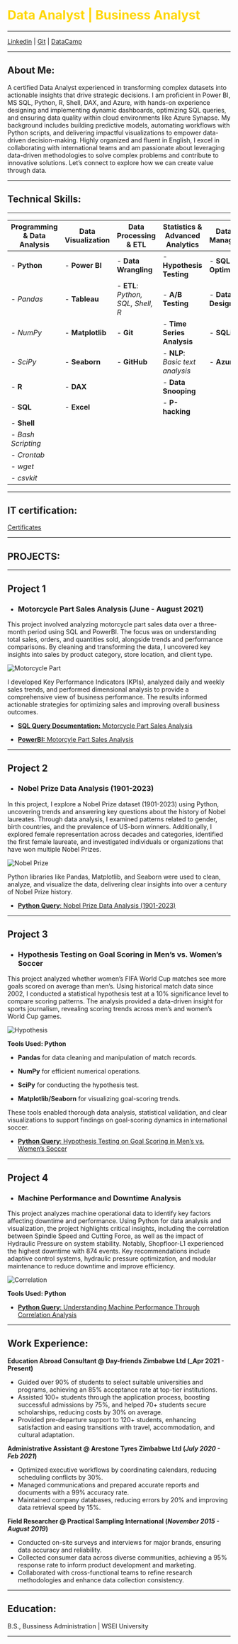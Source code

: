 # <span style="color: #FFD700;"><strong>Data Analyst | Business Analyst</strong></span>
---

[Linkedin](https://linkedin.com/in/adewole-oyediran-6204a2263) | [Git](https://github.com/Bensha93) | [DataCamp](https://www.datacamp.com/portfolio/bensha2019)

---
## About Me:
A certified Data Analyst experienced in transforming complex datasets into actionable insights that drive strategic decisions. I am proficient in Power BI, MS SQL, Python, R, Shell, DAX, and Azure, with hands-on experience designing and implementing dynamic dashboards, optimizing SQL queries, and ensuring data quality within cloud environments like Azure Synapse. My background includes building predictive models, automating workflows with Python scripts, and delivering impactful visualizations to empower data-driven decision-making. Highly organized and fluent in English, I excel in collaborating with international teams and am passionate about leveraging data-driven methodologies to solve complex problems and contribute to innovative solutions. Let’s connect to explore how we can create value through data.

---

## Technical Skills:
---

| **Programming & Data Analysis**      | **Data Visualization**               | **Data Processing & ETL**                | **Statistics & Advanced Analytics**       | **Database Management**               |
|--------------------------------------|--------------------------------------|-------------------------------------------|--------------------------------------------|---------------------------------------|
| - **Python**                         | - **Power BI**                       | - **Data Wrangling**                      | - **Hypothesis Testing**                   | - **SQL Optimization**                |
|    - *Pandas*                        |    - **Tableau**                     |    - **ETL**: *Python, SQL, Shell, R*     | - **A/B Testing**                         | - **Database Design**                 |
|    - *NumPy*                         |    - **Matplotlib**                  |    - **Git**                              | - **Time Series Analysis**                | - **SQLite**                          |
|    - *SciPy*                         |    - **Seaborn**                     |    - **GitHub**                           | - **NLP**: *Basic text analysis*          | - **Azure**                           |
| - **R**                              |    - **DAX**                         |                                           | - **Data Snooping**                       |                                       |
| - **SQL**                            | - **Excel**                          |                                           | - **P-hacking**                           |                                       |
| - **Shell**                          |                                      |                                           |                                            |                                       |
|    - *Bash Scripting*                |                                      |                                           |                                            |                                       |
|    - *Crontab*                       |                                      |                                           |                                            |                                       |
|    - *wget*                          |                                      |                                           |                                            |                                       |
|    - *csvkit*                        |                                      |                                           |                                            |                                       |


---
## IT certification:

[Certificates](https://www.linkedin.com/in/adewole-oyediran-6204a2263/details/certifications/)

---

## PROJECTS:
---

## Project 1

- ### Motorcycle Part Sales Analysis (June - August 2021)

This project involved analyzing motorcycle part sales data over a three-month period using SQL and PowerBI. The focus was on understanding total sales, orders, and quantities sold, alongside trends and performance comparisons. By cleaning and transforming the data, I uncovered key insights into sales by product category, store location, and client type.

 ![Motorcycle Part](assest/PowerBI_pro.jpg)

 
I developed Key Performance Indicators (KPIs), analyzed daily and weekly sales trends, and performed dimensional analysis to provide a comprehensive view of business performance. The results informed actionable strategies for optimizing sales and improving overall business outcomes.

- [**SQL Query Documentation:** Motorcycle Part Sales Analysis](https://github.com/Bensha93/portfolio/blob/main/SQL%20Query%20Documentation_%20Motorcycle%20_Part%20Sales%20Analysis.pdf)

- [**PowerBI:** Motorcyle Part Sales Analysis](https://github.com/Bensha93/portfolio/blob/main/Motorcycle_Part_Sales_PowerBI.pbix)



---

  

## Project 2
- ### Nobel Prize Data Analysis (1901-2023)

In this project, I explore a Nobel Prize dataset (1901-2023) using Python, uncovering trends and answering key questions about the history of Nobel laureates. Through data analysis, I examined patterns related to gender, birth countries, and the prevalence of US-born winners. Additionally, I explored female representation across decades and categories, identified the first female laureate, and investigated individuals or organizations that have won multiple Nobel Prizes.

![Nobel Prize](assest/python-line.png)

Python libraries like Pandas, Matplotlib, and Seaborn were used to clean, analyze, and visualize the data, delivering clear insights into over a century of Nobel Prize history.

- [**Python Query**: Nobel Prize Data Analysis (1901-2023)](https://colab.research.google.com/drive/1ozfvYIuKwlSgOk17p67s0dVEzfj8N2XZ?usp=sharing)


---


## Project 3
- ### Hypothesis Testing on Goal Scoring in Men’s vs. Women’s Soccer

This project analyzed whether women’s FIFA World Cup matches see more goals scored on average than men’s. Using historical match data since 2002, I conducted a statistical hypothesis test at a 10% significance level to compare scoring patterns. The analysis provided a data-driven insight for sports journalism, revealing scoring trends across men’s and women’s World Cup games.

![Hypothesis](assest/soccer-pitch.jpg)

**Tools Used: Python**

- **Pandas** for data cleaning and manipulation of match records.

- **NumPy** for efficient numerical operations.

- **SciPy** for conducting the hypothesis test.

- **Matplotlib/Seaborn** for visualizing goal-scoring trends.

These tools enabled thorough data analysis, statistical validation, and clear visualizations to support findings on goal-scoring dynamics in international soccer.

- [**Python Query**: Hypothesis Testing on Goal Scoring in Men’s vs. Women’s Soccer](https://colab.research.google.com/drive/18rZZ1Gc0bDx60Cs0WgiEfbEDW8PPB8qp?usp=sharing)

--- 


## Project 4
- ### Machine Performance and Downtime Analysis

This project analyzes machine operational data to identify key factors affecting downtime and performance. Using Python for data analysis and visualization, the project highlights critical insights, including the correlation between Spindle Speed and Cutting Force, as well as the impact of Hydraulic Pressure on system stability. Notably, Shopfloor-L1 experienced the highest downtime with 874 events. Key recommendations include adaptive control systems, hydraulic pressure optimization, and modular maintenance to reduce downtime and improve efficiency.

![Correlation](assest/CCCCC.png)

**Tools Used: Python**

- [**Python Query**: Understanding Machine Performance Through Correlation Analysis](https://www.datacamp.com/datalab/w/8d210188-48d1-4fb5-aca9-adc6c43c7830#-the-data)

--- 

## Work Experience:
**Education Abroad Consultant @ Day-friends Zimbabwe Ltd (_Apr 2021 - Present)**
- Guided over 90% of students to select suitable universities and programs, achieving an 85% acceptance rate at top-tier institutions.  
- Assisted 100+ students through the application process, boosting successful admissions by 75%, and helped 70+ students secure scholarships, reducing costs by 30% on average.  
- Provided pre-departure support to 120+ students, enhancing satisfaction and easing transitions with travel, accommodation, and cultural adaptation.

**Administrative Assistant @ Arestone Tyres Zimbabwe Ltd (_July 2020 - Feb 2021_)**
- Optimized executive workflows by coordinating calendars, reducing scheduling conflicts by 30%.  
- Managed communications and prepared accurate reports and documents with a 99% accuracy rate.  
- Maintained company databases, reducing errors by 20% and improving data retrieval speed by 15%.  

**Field Researcher @ Practical Sampling International (_November 2015 - August 2019_)**
- Conducted on-site surveys and interviews for major brands, ensuring data accuracy and reliability.  
- Collected consumer data across diverse communities, achieving a 95% response rate to inform product development and marketing.  
- Collaborated with cross-functional teams to refine research methodologies and enhance data collection consistency.  

---

## Education:

B.S., Bussiness Administration | WSEI University

---
